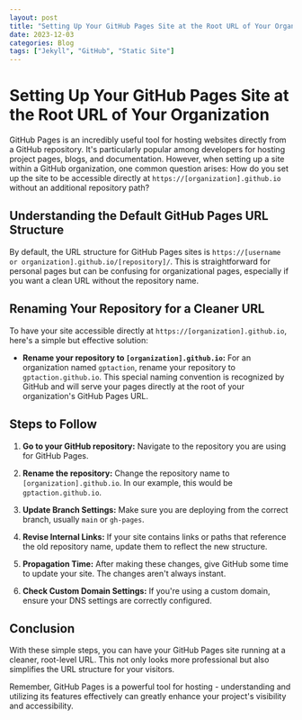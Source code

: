 ```yaml
---
layout: post
title: "Setting Up Your GitHub Pages Site at the Root URL of Your Organization"
date: 2023-12-03
categories: Blog
tags: ["Jekyll", "GitHub", "Static Site"]
---
```


# Setting Up Your GitHub Pages Site at the Root URL of Your Organization

GitHub Pages is an incredibly useful tool for hosting websites directly from a GitHub repository. It's particularly popular among developers for hosting project pages, blogs, and documentation. However, when setting up a site within a GitHub organization, one common question arises: How do you set up the site to be accessible directly at `https://[organization].github.io` without an additional repository path?

## Understanding the Default GitHub Pages URL Structure

By default, the URL structure for GitHub Pages sites is `https://[username or organization].github.io/[repository]/`. This is straightforward for personal pages but can be confusing for organizational pages, especially if you want a clean URL without the repository name.

## Renaming Your Repository for a Cleaner URL

To have your site accessible directly at `https://[organization].github.io`, here's a simple but effective solution:

- **Rename your repository to `[organization].github.io`:** For an organization named `gptaction`, rename your repository to `gptaction.github.io`. This special naming convention is recognized by GitHub and will serve your pages directly at the root of your organization's GitHub Pages URL.

## Steps to Follow

1. **Go to your GitHub repository:** Navigate to the repository you are using for GitHub Pages.

2. **Rename the repository:** Change the repository name to `[organization].github.io`. In our example, this would be `gptaction.github.io`.

3. **Update Branch Settings:** Make sure you are deploying from the correct branch, usually `main` or `gh-pages`.

4. **Revise Internal Links:** If your site contains links or paths that reference the old repository name, update them to reflect the new structure.

5. **Propagation Time:** After making these changes, give GitHub some time to update your site. The changes aren't always instant.

6. **Check Custom Domain Settings:** If you're using a custom domain, ensure your DNS settings are correctly configured.

## Conclusion

With these simple steps, you can have your GitHub Pages site running at a cleaner, root-level URL. This not only looks more professional but also simplifies the URL structure for your visitors.

Remember, GitHub Pages is a powerful tool for hosting - understanding and utilizing its features effectively can greatly enhance your project's visibility and accessibility.


